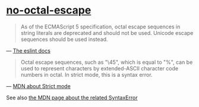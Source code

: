 [no-octal-escape](https://eslint.org/docs/rules/no-octal-escape)
================================================================
> As of the ECMAScript 5 specification, octal escape sequences in string literals are deprecated and should not be used.
> Unicode escape sequences should be used instead.

— [The eslint docs](https://eslint.org/docs/rules/no-octal-escape)


> Octal escape sequences, such as "\45", which is equal to "%",
> can be used to represent characters by extended-ASCII character code numbers in octal.
> In strict mode, this is a syntax error.

— [MDN about Strict mode](https://developer.mozilla.org/en-US/docs/Web/JavaScript/Reference/Strict_mode#converting_mistakes_into_errors)

See also [the MDN page about the related SyntaxError](https://developer.mozilla.org/en-US/docs/Web/JavaScript/Reference/Errors/Deprecated_octal)
